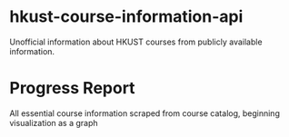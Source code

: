 # hkust-course-information-api
Unofficial information about HKUST courses from publicly available information.

# Progress Report
All essential course information scraped from course catalog, beginning visualization as a graph
